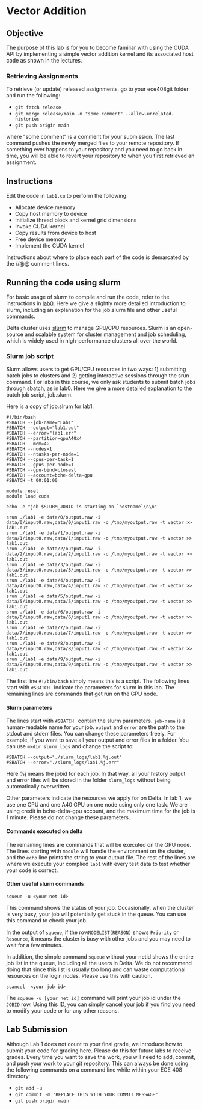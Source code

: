 # Vector Addition

## Objective

The purpose of this lab is for you to become familiar with using the CUDA API by implementing a simple vector addition kernel and its associated host code as shown in the lectures.

### Retrieving Assignments

To retrieve (or update) released assignments, go to your ece408git folder and run the following:

* `git fetch release`
* `git merge release/main -m "some comment" --allow-unrelated-histories`
* `git push origin main`

where "some comment" is a comment for your submission. The last command pushes the newly merged files to your remote repository. If something ever happens to your repository and you need to go back in time, you will be able to revert your repository to when you first retrieved an assignment.

## Instructions

Edit the code in `lab1.cu` to perform the following:

* Allocate device memory
* Copy host memory to device
* Initialize thread block and kernel grid dimensions
* Invoke CUDA kernel
* Copy results from device to host
* Free device memory
* Implement the CUDA kernel

Instructions about where to place each part of the code is demarcated by the //@@ comment lines.

## Running the code using slurm

For basic usage of slurm to compile and run the code, refer to the instructions in [lab0](https://github.com/illinois-cs-coursework/sp25_ece408_.release/tree/main/lab0#to-compile-and-execute-your-program). Here we give a slightly more detailed introduction to slurm, including an explanation for the job.slurm file and other useful commands.

Delta cluster uses [slurm](https://slurm.schedmd.com/documentation.html) to manage GPU/CPU resources. Slurm is an open-source and scalable system for cluster management and job scheduling, which is widely used in high-performance clusters all over the world.

### Slurm job script

Slurm allows users to get GPU/CPU resources in two ways: 1) submitting batch jobs to clusters and 2) getting interactive sessions through the srun command. For labs in this course, we only ask students to submit batch jobs through sbatch, as in lab0. Here we give a more detailed explanation to the batch job script, job.slurm.

Here is a copy of job.slrum for lab1.

```
#!/bin/bash
#SBATCH --job-name="Lab1"
#SBATCH --output="lab1.out"
#SBATCH --error="lab1.err"
#SBATCH --partition=gpuA40x4
#SBATCH --mem=4G
#SBATCH --nodes=1
#SBATCH --ntasks-per-node=1
#SBATCH --cpus-per-task=1
#SBATCH --gpus-per-node=1
#SBATCH --gpu-bind=closest
#SBATCH --account=bche-delta-gpu
#SBATCH -t 00:01:00

module reset
module load cuda

echo -e "job $SLURM_JOBID is starting on `hostname`\n\n"

srun ./lab1 -e data/0/output.raw -i data/0/input0.raw,data/0/input1.raw -o /tmp/myoutput.raw -t vector >> lab1.out
srun ./lab1 -e data/1/output.raw -i data/1/input0.raw,data/1/input1.raw -o /tmp/myoutput.raw -t vector >> lab1.out
srun ./lab1 -e data/2/output.raw -i data/2/input0.raw,data/2/input1.raw -o /tmp/myoutput.raw -t vector >> lab1.out
srun ./lab1 -e data/3/output.raw -i data/3/input0.raw,data/3/input1.raw -o /tmp/myoutput.raw -t vector >> lab1.out
srun ./lab1 -e data/4/output.raw -i data/4/input0.raw,data/4/input1.raw -o /tmp/myoutput.raw -t vector >> lab1.out
srun ./lab1 -e data/5/output.raw -i data/5/input0.raw,data/5/input1.raw -o /tmp/myoutput.raw -t vector >> lab1.out
srun ./lab1 -e data/6/output.raw -i data/6/input0.raw,data/6/input1.raw -o /tmp/myoutput.raw -t vector >> lab1.out
srun ./lab1 -e data/7/output.raw -i data/7/input0.raw,data/7/input1.raw -o /tmp/myoutput.raw -t vector >> lab1.out
srun ./lab1 -e data/8/output.raw -i data/8/input0.raw,data/8/input1.raw -o /tmp/myoutput.raw -t vector >> lab1.out
srun ./lab1 -e data/9/output.raw -i data/9/input0.raw,data/9/input1.raw -o /tmp/myoutput.raw -t vector >> lab1.out
```

The first line `#!/bin/bash` simply means this is a script. The following lines start with `#SBATCH ` indicate the parameters for slurm in this lab. The remaining lines are commands that get run on the GPU node.

#### Slurm parameters

The lines start with `#SBATCH ` contain the slurm parameters. `job-name` is a human-readable name for your job. `output` and `error` are the path to the stdout and stderr files. You can change these parameters freely. For example, if you want to save all your output and error files in a folder. You can use `mkdir slurm_logs` and change the script to:

```
#SBATCH --output="./slurm_logs/lab1.%j.out"
#SBATCH --error="./slurm_logs/lab1.%j.err"
```

Here %j means the jobid for each job. In that way, all your history output and error files will be stored in the folder `slurm_logs` without being automatically overwritten.

Other parameters indicate the resources we apply for on Delta. In lab 1, we use one CPU and one A40 GPU on one node using only one task. We are using credit in bche-delta-gpu account, and the maximum time for the job is 1 minute. Please do not change these parameters.

#### Commands executed on delta

The remaining lines are commands that will be executed on the GPU node. The lines starting with `module` will handle the environment on the cluster, and the `echo` line prints the string to your output file. The rest of the lines are where we execute your complied `lab1` with every test data to test whether your code is correct.

#### Other useful slurm commands

```
squeue -u <your net id>
```

This command shows the status of your job. Occasionally, when the cluster is very busy, your job will potentially get stuck in the queue. You can use this command to check your job.

In the output of `squeue`, if the row`NODELIST(REASON)` shows `Priority` or `Resource`, it means the cluster is busy with other jobs and you may need to wait for a few minutes.

In addition, the simple command `squeue` without your netid shows the entire job list in the queue, including all the users in Delta. We do not recommend doing that since this list is usually too long and can waste computational resources on the login nodes. Please use this with caution.



```
scancel  <your job id>
```

The `squeue -u [your net id]` command will print your job id under the `JOBID` row. Using this ID, you can simply cancel your job if you find you need to modify your code or for any other reasons.



## Lab Submission

Although Lab 1 does not count to your final grade, we introduce how to submit your code for grading here. Please do this for future labs to receive grades.
Every time you want to save the work, you will need to add, commit, and push your work to your git repository. This can always be done using the following commands on a command line while within your ECE 408 directory:

* ```git add -u```
* ```git commit -m "REPLACE THIS WITH YOUR COMMIT MESSAGE"```
* ```git push origin main```


